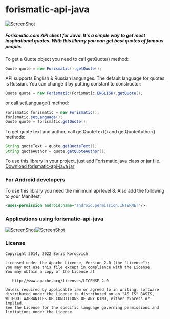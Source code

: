 # forismatic-api-java

[![ScreenShot](http://i.imgur.com/ueC0i4f.png)](http://forismatic.com/ru/)

##### Forismatic.com API client for Java. It's a simple way to get most inspirational quotes. With this library you can get best quotes of famous people.

To get a Quote object you need to call getQuote() method:

```java
Quote quote = new Forismatic().getQuote();
```

API supports English & Russian languages. The default language for quotes is Russian. You can change it by putting constant to constructor:

```java
Quote quote = new Forismatic(Forismatic.ENGLISH).getQuote();
```

or call setLanguage() method:

```java
Forismatic forismatic = new Forismatic();
forismatic.setLanguage();
Quote quote = forismatic.getQuote();
```

To get quote text and author, call getQuoteText() and getQuoteAuthor() methods:

```java
String quoteText = quote.getQuoteText();
String quoteAuthor = quote.getQuoteAuthor();
```

To use this library in your project, just add Forismatic.java class or jar file.
[Download forismatic-api-java jar](https://dl.dropboxusercontent.com/s/uvr6ns972q8zg6f/forismatic-api-java.jar?dl=1&token_hash=AAEx4n8XUoC_SSSMuxHARTMQ_JPHK17Rceb2ihOdtziEYQ)  

### For Android developers

To use this library you need the minimum api level 8. Also add the following to your Manifest:

```xml
<uses-permission android:name="android.permission.INTERNET"/>
```

### Applications using forismatic-api-java

[![ScreenShot](http://i.imgur.com/AguXNK1.png?2)](https://github.com/VEINHORN/Elite-Quotes)[![ScreenShot](http://i.imgur.com/qPqU49b.png?1)](https://play.google.com/store/apps/details?id=com.elitequotes)

### License

    Copyright 2014, 2022 Boris Korogvich

    Licensed under the Apache License, Version 2.0 (the "License");
    you may not use this file except in compliance with the License.
    You may obtain a copy of the License at

       http://www.apache.org/licenses/LICENSE-2.0

    Unless required by applicable law or agreed to in writing, software
    distributed under the License is distributed on an "AS IS" BASIS,
    WITHOUT WARRANTIES OR CONDITIONS OF ANY KIND, either express or implied.
    See the License for the specific language governing permissions and
    limitations under the License.
